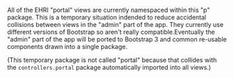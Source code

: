 All of the EHRI "portal" views are currently namespaced within this "p" package.
This is a temporary situation indended to reduce accidental collisions between
views in the "admin" part of the app. They currently use different versions of
Bootstrap so aren't really compatible.Eventually the "admin" part of the app
will be ported to Bootstrap 3 and common re-usable components drawn into a single
package.

(This temporary package is not called "portal" because that collides with the
`controllers.portal` package automatically imported into all views.)